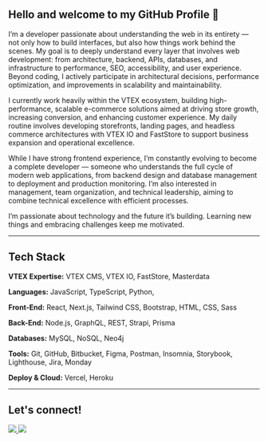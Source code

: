 ## Hello and welcome to my GitHub Profile 🤘

I’m a developer passionate about understanding the web in its entirety — not only how to build interfaces, but also how things work behind the scenes. My goal is to deeply understand every layer that involves web development: from architecture, backend, APIs, databases, and infrastructure to performance, SEO, accessibility, and user experience. Beyond coding, I actively participate in architectural decisions, performance optimization, and improvements in scalability and maintainability.

I currently work heavily within the VTEX ecosystem, building high-performance, scalable e-commerce solutions aimed at driving store growth, increasing conversion, and enhancing customer experience. My daily routine involves developing storefronts, landing pages, and headless commerce architectures with VTEX IO and FastStore to support business expansion and operational excellence.

While I have strong frontend experience, I’m constantly evolving to become a complete developer — someone who understands the full cycle of modern web applications, from backend design and database management to deployment and production monitoring. I’m also interested in management, team organization, and technical leadership, aiming to combine technical excellence with efficient processes.

I’m passionate about technology and the future it’s building. Learning new things and embracing challenges keep me motivated.

---

## Tech Stack

**VTEX Expertise:**  VTEX CMS, VTEX IO, FastStore, Masterdata

**Languages:**  JavaScript, TypeScript, Python, 

**Front-End:**  React, Next.js, Tailwind CSS, Bootstrap, HTML, CSS, Sass

**Back-End:**  Node.js, GraphQL, REST, Strapi, Prisma

**Databases:**  MySQL, NoSQL, Neo4j

**Tools:**  Git, GitHub, Bitbucket, Figma, Postman, Insomnia, Storybook, Lighthouse, Jira, Monday

**Deploy & Cloud:**  Vercel, Heroku

---

##   Let's connect!
<p>
  <a href="mailto:gbrregisdev@gmail.com">
    <img src="https://img.shields.io/badge/Gmail-D14836?style=for-the-badge&logo=gmail&logoColor=white"/>
  </a>
  <a href="https://www.linkedin.com/in/gabrielregisdev/" target="_blank">
    <img src="https://img.shields.io/badge/LinkedIn-0077B5?style=for-the-badge&logo=linkedin&logoColor=white"/>
  </a>
</p>

